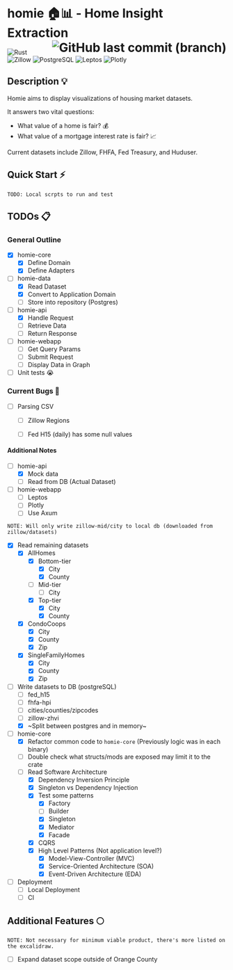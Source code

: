 # homie 🏠📊 - Home Insight Extraction <span style="float:right;"> ![GitHub last commit (branch)](https://img.shields.io/github/last-commit/Bui-Christopher/homie)</span>
![Rust](https://img.shields.io/badge/rust-%23000000.svg?style=for-the-badge&logo=rust&logoColor=white) ![Zillow](https://img.shields.io/badge/Zillow-006AFF.svg?style=for-the-badge&logo=Zillow&logoColor=white) ![PostgreSQL](https://img.shields.io/badge/postgresql-4169e1?style=for-the-badge&logo=postgresql&logoColor=white) ![Leptos](https://img.shields.io/badge/Leptos-EF3939.svg?style=for-the-badge&logo=Leptos&logoColor=white) ![Plotly](https://img.shields.io/badge/Plotly-3F4F75.svg?style=for-the-badge&logo=Plotly&logoColor=white)

## Description 💡
Homie aims to display visualizations of housing market datasets.

It answers two vital questions:
- What value of a home is fair? 💰
- What value of a mortgage interest rate is fair? 📈

Current datasets include Zillow, FHFA, Fed Treasury, and Huduser.
<!-- TODO: Link each dataset -->

## Quick Start ⚡
```
TODO: Local scrpts to run and test
```

## TODOs 📋
### General Outline
- [x] homie-core
    - [x] Define Domain
    - [x] Define Adapters
- [ ] homie-data
    - [x] Read Dataset
    - [x] Convert to Application Domain
    - [ ] Store into repository (Postgres)
- [ ] homie-api
    - [x] Handle Request
    - [ ] Retrieve Data
    - [ ] Return Response
- [ ] homie-webapp
    - [ ] Get Query Params
    - [ ] Submit Request
    - [ ] Display Data in Graph
- [ ] Unit tests :sob:
### Current Bugs 🐜
- [ ] Parsing CSV
    - [ ] Zillow Regions
    - [ ] Fed H15 (daily) has some null values


#### Additional Notes
- [ ] homie-api
    - [x] Mock data
    - [ ] Read from DB (Actual Dataset)
- [ ] homie-webapp
    - [ ] Leptos
    - [ ] Plotly
    - [ ] Use Axum
```
NOTE: Will only write zillow-mid/city to local db (downloaded from zillow/datasets)
```

- [x] Read remaining datasets
    - [x] AllHomes
        - [x] Bottom-tier
            - [x] City
            - [x] County
        - [ ] Mid-tier
            - [ ] City
        - [x] Top-tier
            - [x] City
            - [x] County
    - [x] CondoCoops
        - [x] City
        - [x] County
        - [x] Zip
    - [x] SingleFamilyHomes
        - [x] City
        - [x] County
        - [x] Zip
- [ ] Write datasets to DB (postgreSQL)
    - [ ] fed_h15
    - [ ] fhfa-hpi
    - [ ] cities/counties/zipcodes
    - [ ] zillow-zhvi
    - [x] ~Split between postgres and in memory~

- [ ] homie-core
    - [x] Refactor common code to `homie-core` (Previously logic was in each binary)
    - [ ] Double check what structs/mods are exposed may limit it to the crate
    - [ ] Read Software Architecture
        - [x] Dependency Inversion Principle
        - [x] Singleton vs Dependency Injection
        - [x] Test some patterns
            - [x] Factory
            - [ ] Builder
            - [x] Singleton
            - [x] Mediator
            - [x] Facade
        - [x] CQRS
        - [x] High Level Patterns (Not application level?)
            - [x] Model-View-Controller (MVC)
            - [x] Service-Oriented Architecture (SOA)
            - [x] Event-Driven Architecture (EDA)
- [ ] Deployment
    - [ ] Local Deployment
    - [ ] CI

## Additional Features 🌕
```
NOTE: Not necessary for minimum viable product, there's more listed on the excalidraw.
```
- [ ] Expand dataset scope outside of Orange County
